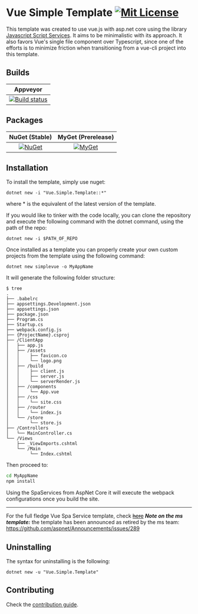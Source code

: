 # Vue Simple Template [![Mit License][mit-img]][mit]

This template was created to use vue.js with asp.net core using the library [Javascript Script Services](https://github.com/aspnet/JavaScriptServices). It aims to be minimalistic with its approach. It also favors Vue's single file component over Typescript, since one of the efforts is to minimize friction when transitioning from a vue-cli project into this template. 

## Builds

| Appveyor  |
| :---:     |
| [![Build status][build-img]][build] |

## Packages

| NuGet (Stable) | MyGet (Prerelease) |
| :---: | :---: |
| [![NuGet][nuget-img]][nuget] | [![MyGet][myget-img]][myget] |

## Installation

To install the template, simply use nuget:

`dotnet new -i "Vue.Simple.Template::*"`

where * is the equivalent of the latest version of the template. 

If you would like to tinker with the code locally, you can clone the repository and execute the following command with the dotnet command, using the path of the repo:

`dotnet new -i $PATH_OF_REPO`

Once installed as a template you can properly create your own custom projects from the template using the following command:

`dotnet new simplevue -o MyAppName`

It will generate the following folder structure:

``` 
$ tree
.
├── .babelrc
├── appsettings.Development.json
├── appsettings.json
├── package.json
├── Program.cs
├── Startup.cs
├── webpack.config.js
├── {ProjectName}.csproj
├── /ClientApp
│   ├── app.js
│   ├── /assets
│   │    ├── favicon.co
│   │    └── logo.png
│   ├── /build
│   │    ├── client.js
│   │    ├── server.js
│   │    └── serverRender.js
│   ├── /components
│   │    └── App.vue
│   ├── /css
│   │    └── site.css
│   ├── /router
│   │    └── index.js
│   └── /store
│        └── store.js
├── /Controllers
│   └── MainController.cs
└── /Views
    ├── _ViewImports.cshtml
    └── /Main
         └── Index.cshtml
```

Then proceed to:

``` bash
cd MyAppName
npm install
```

Using the SpaServices from AspNet Core it will execute the webpack configurations once you build the site.

---

For the full fledge Vue Spa Service template, check ~~[here](https://github.com/aspnet/templating/tree/dev/src/Microsoft.AspNetCore.SpaTemplates/content/Vue-CSharp)~~
__*Note on the ms template:*__ the template has been announced as retired by the ms team:  https://github.com/aspnet/Announcements/issues/289 

## Uninstalling

The syntax for uninstalling is the following:

`dotnet new -u "Vue.Simple.Template"`

## Contributing

Check the [contribution guide](https://github.com/Jaxelr/VueSimpleTemplate/blob/master/.github/CONTRIBUTING.md).

[mit-img]: http://img.shields.io/badge/License-MIT-blue.svg
[mit]: https://github.com/Jaxelr/VueSimpleTemplate/blob/master/LICENSE
[build-img]: https://ci.appveyor.com/api/projects/status/vvnkjjckfv6v1dgk?svg=true
[build]: https://ci.appveyor.com/project/Jaxelr/vuetemplate
[nuget-img]: https://img.shields.io/nuget/v/Vue.Simple.Template.svg
[nuget]: https://www.nuget.org/packages/Vue.Simple.Template/
[myget-img]: https://img.shields.io/myget/vue-simple-template/v/Vue.Simple.Template.svg
[myget]: https://www.myget.org/feed/vue-simple-template/package/nuget/Vue.Simple.Template
